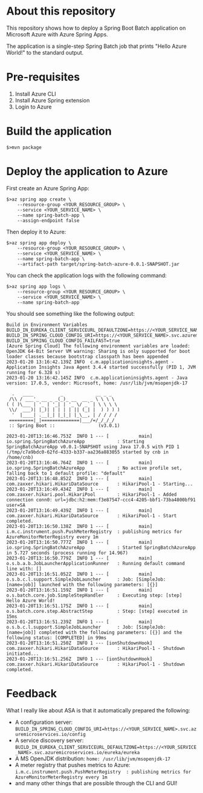 # About this repository

This repository shows how to deploy a Spring Boot Batch application on Microsoft Azure with Azure Spring Apps.

The application is a single-step Spring Batch job that prints "Hello Azure World!" to the standard output.

# Pre-requisites

1. Install Azure CLI
2. Install Azure Spring extension
3. Login to Azure

# Build the application

```
$>mvn package
```

# Deploy the application to Azure

First create an Azure Spring App:

```
$>az spring app create \
    --resource-group <YOUR_RESOURCE_GROUP> \
    --service <YOUR_SERVICE_NAME> \
    --name spring-batch-app \
    --assign-endpoint false
```

Then deploy it to Azure:

```
$>az spring app deploy \
    --resource-group <YOUR_RESOURCE_GROUP> \
    --service <YOUR_SERVICE_NAME> \
    --name spring-batch-app \
    --artifact-path target/spring-batch-azure-0.0.1-SNAPSHOT.jar
```

You can check the application logs with the following command:

```
$>az spring app logs \
    --resource-group <YOUR_RESOURCE_GROUP> \
    --service <YOUR_SERVICE_NAME> \
    --name spring-batch-app
```

You should see something like the following output:

```
Build in Environment Variables
BUILD_IN_EUREKA_CLIENT_SERVICEURL_DEFAULTZONE=https://<YOUR_SERVICE_NAME>.svc.azuremicroservices.io/eureka/eureka
BUILD_IN_SPRING_CLOUD_CONFIG_URI=https://<YOUR_SERVICE_NAME>.svc.azuremicroservices.io/config
BUILD_IN_SPRING_CLOUD_CONFIG_FAILFAST=true
[Azure Spring Cloud] The following environment variables are loaded:
OpenJDK 64-Bit Server VM warning: Sharing is only supported for boot loader classes because bootstrap classpath has been appended
2023-01-20 13:16:42.139Z INFO  c.m.applicationinsights.agent - Application Insights Java Agent 3.4.4 started successfully (PID 1, JVM running for 6.328 s)
2023-01-20 13:16:42.145Z INFO  c.m.applicationinsights.agent - Java version: 17.0.5, vendor: Microsoft, home: /usr/lib/jvm/msopenjdk-17

  .   ____          _            __ _ _
 /\\ / ___'_ __ _ _(_)_ __  __ _ \ \ \ \
( ( )\___ | '_ | '_| | '_ \/ _` | \ \ \ \
 \\/  ___)| |_)| | | | | || (_| |  ) ) ) )
  '  |____| .__|_| |_|_| |_\__, | / / / /
 =========|_|==============|___/=/_/_/_/
 :: Spring Boot ::                (v3.0.1)

2023-01-20T13:16:46.753Z  INFO 1 --- [           main] io.spring.SpringBatchAzureApp            : Starting SpringBatchAzureApp v0.0.1-SNAPSHOT using Java 17.0.5 with PID 1 (/tmp/c7a9bdc0-62fd-4333-b337-aa236a883055 started by cnb in /home/cnb)
2023-01-20T13:16:46.764Z  INFO 1 --- [           main] io.spring.SpringBatchAzureApp            : No active profile set, falling back to 1 default profile: "default"
2023-01-20T13:16:48.852Z  INFO 1 --- [           main] com.zaxxer.hikari.HikariDataSource       : HikariPool-1 - Starting...
2023-01-20T13:16:49.434Z  INFO 1 --- [           main] com.zaxxer.hikari.pool.HikariPool        : HikariPool-1 - Added connection conn0: url=jdbc:h2:mem:f3e87547-ccc4-4205-bbf1-73ba4800bf91 user=SA
2023-01-20T13:16:49.439Z  INFO 1 --- [           main] com.zaxxer.hikari.HikariDataSource       : HikariPool-1 - Start completed.
2023-01-20T13:16:50.138Z  INFO 1 --- [           main] i.m.c.instrument.push.PushMeterRegistry  : publishing metrics for AzureMonitorMeterRegistry every 1m
2023-01-20T13:16:50.777Z  INFO 1 --- [           main] io.spring.SpringBatchAzureApp            : Started SpringBatchAzureApp in 5.727 seconds (process running for 14.967)
2023-01-20T13:16:50.779Z  INFO 1 --- [           main] o.s.b.a.b.JobLauncherApplicationRunner   : Running default command line with: []
2023-01-20T13:16:51.052Z  INFO 1 --- [           main] o.s.b.c.l.support.SimpleJobLauncher      : Job: [SimpleJob: [name=job]] launched with the following parameters: [{}]
2023-01-20T13:16:51.159Z  INFO 1 --- [           main] o.s.batch.core.job.SimpleStepHandler     : Executing step: [step]
Hello Azure World!
2023-01-20T13:16:51.175Z  INFO 1 --- [           main] o.s.batch.core.step.AbstractStep         : Step: [step] executed in 15ms
2023-01-20T13:16:51.239Z  INFO 1 --- [           main] o.s.b.c.l.support.SimpleJobLauncher      : Job: [SimpleJob: [name=job]] completed with the following parameters: [{}] and the following status: [COMPLETED] in 99ms
2023-01-20T13:16:51.250Z  INFO 1 --- [ionShutdownHook] com.zaxxer.hikari.HikariDataSource       : HikariPool-1 - Shutdown initiated...
2023-01-20T13:16:51.256Z  INFO 1 --- [ionShutdownHook] com.zaxxer.hikari.HikariDataSource       : HikariPool-1 - Shutdown completed.
```

# Feedback

What I really like about ASA is that it automatically prepared the following:

* A configuration server: `BUILD_IN_SPRING_CLOUD_CONFIG_URI=https://<YOUR_SERVICE_NAME>.svc.azuremicroservices.io/config`
* A service discovery server: `BUILD_IN_EUREKA_CLIENT_SERVICEURL_DEFAULTZONE=https://<YOUR_SERVICE_NAME>.svc.azuremicroservices.io/eureka/eureka`
* A MS OpenJDK distribution: `home: /usr/lib/jvm/msopenjdk-17`
* A meter registry that pushes metrics to Azure: `i.m.c.instrument.push.PushMeterRegistry  : publishing metrics for AzureMonitorMeterRegistry every 1m`
* and many other things that are possible through the CLI and GUI!